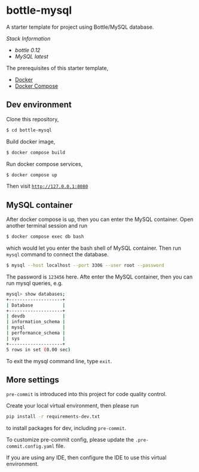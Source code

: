 # bottle-mysql
A starter template for project using Bottle/MySQL database.

*Stack Information*

* *bottle 0.12*
* *MySQL latest*


The prerequisites of this starter template,

* [Docker](https://docs.docker.com/engine/install/)
* [Docker Compose](https://docs.docker.com/compose/install/)


## Dev environment

Clone this repository,

```bash
$ cd bottle-mysql
```

Build docker image,
```bash
$ docker compose build
```

Run docker compose services,
```bash
$ docker compose up
```

Then visit [`http://127.0.0.1:8080`](http://127.0.0.1:8080)

## MySQL container

After docker compose is up, then you can enter the MySQL container. Open another terminal session and run

```bash
$ docker compose exec db bash
```

which would let you enter the bash shell of MySQL container. Then run `mysql` command to connect the database.

```bash
$ mysql --host localhost --port 3306 --user root --password
```

The password is `123456` here. Afte enter the MySQL container, then you can run mysql queries, e.g.

```bash
mysql> show databases;
+--------------------+
| Database           |
+--------------------+
| devdb              |
| information_schema |
| mysql              |
| performance_schema |
| sys                |
+--------------------+
5 rows in set (0.00 sec)
```

To exit the mysql command line, type `exit`.


## More settings

`pre-commit` is introduced into this project for code quality control.

Create your local virtual environment, then please run 
```bash
pip install -r requirements-dev.txt
``` 
to install packages for dev, including `pre-commit`.

To customize pre-commit config, please update the `.pre-commit.config.yaml` file.

If you are using any IDE, then configure the IDE to use this virtual environment.
